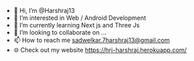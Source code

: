 - 👋 Hi, I’m @Harshraj13
- 👀 I’m interested in Web / Android Development
- 🌱 I’m currently learning Next js and Three Js
- 💞️ I’m looking to collaborate on ...
- 📫 How to reach me sadwelkar.7harshraj13@gmail.com
- 🌐 Check out my website https://hrj-harshraj.herokuapp.com/

<!---
Harshraj13/Harshraj13 is a ✨ special ✨ repository because its `README.md` (this file) appears on your GitHub profile.
You can click the Preview link to take a look at your changes.
--->
